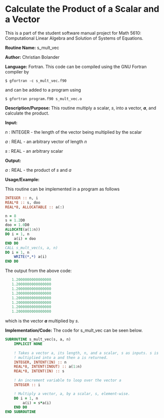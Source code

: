 # Calculate the Product of a Scalar and a Vector

This is a part of the student software manual project for Math 5610: Computational Linear Algebra and Solution of Systems of Equations. 

**Routine Name:**           s_mult_vec

**Author:** Christian Bolander

**Language:** Fortran. This code can be compiled using the GNU Fortran compiler by

```$ gfortran -c s_mult_vec.f90```

and can be added to a program using

```$ gfortran program.f90 s_mult_vec.o ``` 

**Description/Purpose:** This routine multiply a scalar, *s*, into a vector, ***a***, and calculate the product.

**Input:**  

*n* : INTEGER - the length of the vector being multiplied by the scalar

*a* : REAL - an arbitrary vector of length *n*

*s* : REAL - an arbitrary scalar

**Output:** 

*a* : REAL - the product of *s* and *a*

**Usage/Example:**

This routine can be implemented in a program as follows

```fortran
INTEGER :: n, i
REAL*8 :: s, doo
REAL*8, ALLOCATABLE :: a(:)

n = 8
s = 1.2D0
doo = 1.0D0
ALLOCATE(a(1:n))
DO i = 1, n
	a(i) = doo
END DO
CALL s_mult_vec(s, a, n)
DO i = 1, n
	WRITE(*,*) a(i)
END DO
```

The output from the above code:

```fortran
   1.2000000000000000     
   1.2000000000000000     
   1.2000000000000000     
   1.2000000000000000     
   1.2000000000000000     
   1.2000000000000000     
   1.2000000000000000     
   1.2000000000000000 
```

which is the vector ***a*** multiplied by *s*.

**Implementation/Code:** The code for s_mult_vec can be seen below.

```fortran
SUBROUTINE s_mult_vec(s, a, n)
	IMPLICIT NONE
	
	! Takes a vector a, its length, n, and a scalar, s as inputs. s is
	! multiplied into a and then a is returned.
	INTEGER, INTENT(IN) :: n
	REAL*8, INTENT(INOUT) :: a(1:n)
	REAL*8, INTENT(IN) :: s
	
	! An increment variable to loop over the vector a
	INTEGER :: i

	! Multiply a vector, a, by a scalar, s, element-wise.
	DO i = 1, n
		a(i) = s*a(i)
	END DO
END SUBROUTINE
```



